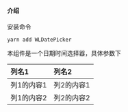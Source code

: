 #### 介绍
安装命令
```
yarn add WLDatePicker
```

本组件是一个日期时间选择器，具体参数下

|列名1|列名2|
|:---|:---|
|列1的内容1|列2的内容1|
|列1的内容2|列2的内容2|
